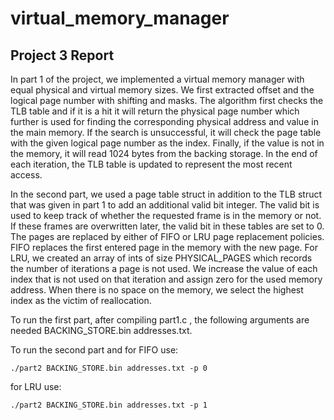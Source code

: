 # virtual_memory_manager

## Project 3 Report

In part 1 of the project, we implemented a virtual memory manager with equal physical and virtual memory sizes. We first extracted offset and the logical page number with shifting and masks. The algorithm first checks the TLB table and if it is a hit it will return the physical page number which further is used for finding the corresponding physical address and value in the main memory. If the search is unsuccessful, it will check the page table with the given logical page number as the index. Finally, if the value is not in the memory, it will read 1024 bytes from the backing storage. In the end of each iteration, the TLB table is updated to represent the most recent access. 

In the second part, we used a page table struct in addition to the TLB struct that was given in part 1 to add an additional valid bit integer. The valid bit is used to keep track of whether the requested frame is in the memory or not. If these frames are overwritten later, the valid bit in these tables are set to 0. The pages are replaced by either of FIFO or LRU page replacement policies. FIFO replaces the first entered page in the memory with the new page. For LRU, we created an array of ints of size PHYSICAL_PAGES which records the number of iterations a page is not used. We increase the value of each index that is not used on that iteration and assign zero for the used memory address. When there is no space on the memory, we select the highest index as the victim of reallocation.


To run the first part, after compiling part1.c , the following arguments are needed
BACKING_STORE.bin addresses.txt.

To run the second part and for FIFO use:
```
./part2 BACKING_STORE.bin addresses.txt -p 0 
```

for LRU use:
```
./part2 BACKING_STORE.bin addresses.txt -p 1 

```
